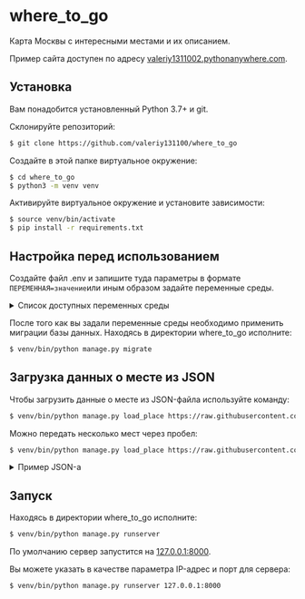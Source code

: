 # where_to_go

Карта Москвы с интересными местами и их описанием.

Пример сайта доступен по адресу [valeriy1311002.pythonanywhere.com](https://valeriy1311002.pythonanywhere.com/).

## Установка
Вам понадобится установленный Python 3.7+ и git.

Склонируйте репозиторий:
```bash
$ git clone https://github.com/valeriy131100/where_to_go
```

Создайте в этой папке виртуальное окружение:
```bash
$ cd where_to_go
$ python3 -m venv venv
```

Активируйте виртуальное окружение и установите зависимости:
```bash
$ source venv/bin/activate
$ pip install -r requirements.txt
```

## Настройка перед использованием
Создайте файл .env и запишите туда параметры в формате `ПЕРЕМЕННАЯ=значение`или иным образом задайте переменные среды.
<details>
<summary>Список доступных переменных среды</summary>

| Переменная            | Описание                                                                                   | Тип значения                                                              | Значение по умолчанию                                          |
|-----------------------|--------------------------------------------------------------------------------------------|---------------------------------------------------------------------------|----------------------------------------------------------------|
| DEBUG                 | Режим дебага                                                                               | True/False                                                                | False                                                          |
| SECRET_KEY            | Секретный ключ Django                                                                      | Строка                                                                    | REPLACE_ME                                                     |
| ALLOWED_HOSTS         | IP-адреса, которые разрешено обслуживать серверу                                           | Список                                                                    | []                                                             |
| SECURE_SSL_REDIRECT   | Перенаправлять ли HTTP запросы на HTTPS                                                    | True/False                                                                | not DEBUG                                                      |
| SECURE_HSTS_SECONDS   | Если не 0, то устанавливает заголовок HTTP Strict Transport Security на все ответы сервера | Число секунд                                                              | 0                                                              |
| SESSION_COOKIE_SECURE | Использовать ли безопасные cookie                                                          | True/False                                                                | not DEBUG                                                      |
| CSRF_COOKIE_SECURE    | Указывает, использовать ли безопасные куки для CSRF                                        | True/False                                                                | not DEBUG                                                      |
| DATABASE_URL          | Строка подключения к базе данных                                                           | [dj-database-url](https://github.com/jacobian/dj-database-url#url-schema) | f'sqlite:///{BASE_DIR / "db.sqlite3"}'                         |
| LANGUAGE_CODE         | Код языка                                                                                  | Строка                                                                    | ru-ru                                                          |
| TIME_ZONE             | Часовой пояс                                                                               | Строка                                                                    | UTC                                                            |
| STATIC_URL            | Путь по которому на сайте будет доступна статика                                           | Строка                                                                    | /static/                                                       |
| STATIC_ROOT           | Путь до папки со статикой                                                                  | Строка                                                                    | Если DEBUG, то None, иначе str(BASE_DIR / 'static')            |
| STATICFILES_DIRS      | Дополнительные источники статики                                                           | Список                                                                    | []                                                             |
| MEDIA_URL             | Путь по которому на сайте будут доступны медиа-файлы                                       | Строка                                                                    | /media/                                                        |
| MEDIA_ROOT            | Путь до папки с медиа-файлами                                                              | Строка                                                                    | str(BASE_DIR / 'media')                                        |

</details>

После того как вы задали переменные среды необходимо применить миграции базы данных. Находясь в директории where_to_go исполните:
```bash
$ venv/bin/python manage.py migrate
```

## Загрузка данных о месте из JSON

Чтобы загрузить данные о месте из JSON-файла используйте команду:
```bash
$ venv/bin/python manage.py load_place https://raw.githubusercontent.com/devmanorg/where-to-go-places/master/places/%D0%90%D0%BD%D1%82%D0%B8%D0%BA%D0%B0%D1%84%D0%B5%20Bizone.json
```

Можно передать несколько мест через пробел:
```bash
$ venv/bin/python manage.py load_place https://raw.githubusercontent.com/devmanorg/where-to-go-places/master/places/%D0%94%D0%B8%D0%B7%D0%B0%D0%B9%D0%BD-%D0%BA%D0%B2%D0%B0%D1%80%D1%82%D0%B0%D0%BB%20%D0%A4%D0%BB%D0%B0%D0%BA%D0%BE%D0%BD.json https://raw.githubusercontent.com/devmanorg/where-to-go-places/master/places/%D0%9A%D0%BE%D0%B2%D0%BE%D1%80%D0%BA%D0%B8%D0%BD%D0%B3%20Gravity.json
```

<details>
<summary>Пример JSON-а</summary>

```json
{
    "title": "Коворкинг Gravity",
    "imgs": [
        "https://raw.githubusercontent.com/devmanorg/where-to-go-places/master/media/40c9291aa02d8bf794918dde1cc86af1.jpg",
        "https://raw.githubusercontent.com/devmanorg/where-to-go-places/master/media/d41624d956c8222962290f5af9c9aa09.jpg",
        "https://raw.githubusercontent.com/devmanorg/where-to-go-places/master/media/1c6aad34e98200e8b5ba5c7998cd6a6b.jpg",
        "https://raw.githubusercontent.com/devmanorg/where-to-go-places/master/media/3b5999fd66e1bab82d20f5edd599fd2f.jpg",
        "https://raw.githubusercontent.com/devmanorg/where-to-go-places/master/media/01474fdd148f2276ecb953d793ffe782.jpg",
        "https://raw.githubusercontent.com/devmanorg/where-to-go-places/master/media/3539ae1482ebc75107e81977f6db3a4e.jpg",
        "https://raw.githubusercontent.com/devmanorg/where-to-go-places/master/media/fe9505faa385b1bd2dfacd8ccfa03b20.jpg"
    ],
    "description_short": "В этом коворкинге ваш бизнес, словно ракета, сбросит ступени, преодолеет притяжение неудач и вырвется на просторы вселенной успеха, где границы определяет только воображение. Гостям предоставляются не только рабочие места, но и мягкие диваны, настольные игры, мини-кухня и кафе-бар со вкусными авторскими блюдами.",
    "description_long": "<p>Динамичное время стартапов и креативных идей рождает уникальные места. Работайте в удобное вам время. Новый коворкинг Gravity рядом со станцией метро «Бауманская» меньше всего походит на скучный офис с «белыми воротничками», но предлагает функционал, без которого сложно представить идеальное рабочее место.</p><p>Яркий лофт с уникальными граффити и огромными окнами полон света и воздуха. Это пространство сотрудничества и общения, так что громоздким столам на десяток человек — да, а перегородкам и закуткам — нет! В вашем распоряжении —  безлимитный интернет, использование МФУ без ограничений, мягкие диваны, комната отдыха, кафе. Всегда можно обратиться к администратору за поддержкой. </p><p>Планируете встречу, презентацию, конференцию? Тогда обратите внимание на одну из двух переговорных комнат (на 8 или 12 человек). Командам из 7-8 человек подойдёт отдельная комната. Благодаря гибкой системе абонементов оплачивать визиты легко и выгодно. </p>",
    "coordinates": {
        "lng": "37.68049",
        "lat": "55.768522"
    }
}
```

Если место с координатами из JSON-а уже существует, то оно не будет создано.

</details>

## Запуск

Находясь в директории where_to_go исполните:
```bash
$ venv/bin/python manage.py runserver
```

По умолчанию сервер запустится на [127.0.0.1:8000](http://127.0.0.1:8000).

Вы можете указать в качестве параметра IP-адрес и порт для сервера:
```bash
$ venv/bin/python manage.py runserver 127.0.0.1:8000
```
